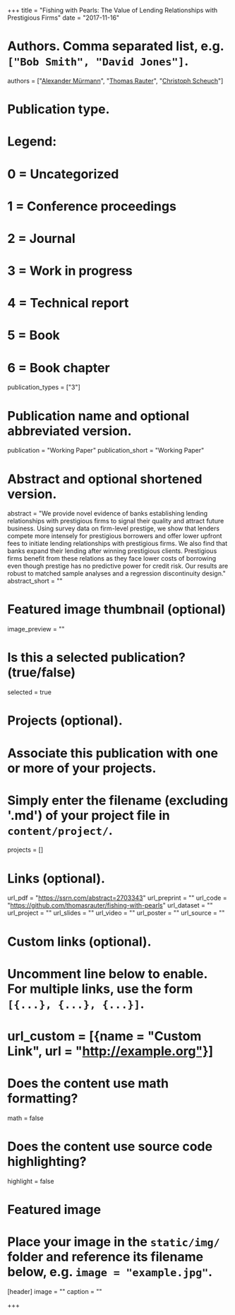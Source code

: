﻿+++
title = "Fishing with Pearls: The Value of Lending Relationships with Prestigious Firms"
date = "2017-11-16"

# Authors. Comma separated list, e.g. `["Bob Smith", "David Jones"]`.
authors = ["[Alexander Mürmann](https://www.wu.ac.at/finance/people/faculty/muermann/)", "[Thomas Rauter](http://www.thomas-rauter.com/)", "[Christoph Scheuch](https://christophscheuch.github.io/)"]

# Publication type.
# Legend:
# 0 = Uncategorized
# 1 = Conference proceedings
# 2 = Journal
# 3 = Work in progress
# 4 = Technical report
# 5 = Book
# 6 = Book chapter
publication_types = ["3"]

# Publication name and optional abbreviated version.
publication = "Working Paper"
publication_short = "Working Paper"

# Abstract and optional shortened version.
abstract = "We provide novel evidence of banks establishing lending relationships with prestigious firms to signal their quality and attract future business. Using survey data on firm-level prestige, we show that lenders compete more intensely for prestigious borrowers and offer lower upfront fees to initiate lending relationships with prestigious firms. We also find that banks expand their lending after winning prestigious clients. Prestigious firms benefit from these relations as they face lower costs of borrowing even though prestige has no predictive power for credit risk. Our results are robust to matched sample analyses and a regression discontinuity design."
abstract_short = ""

# Featured image thumbnail (optional)
image_preview = ""

# Is this a selected publication? (true/false)
selected = true

# Projects (optional).
#   Associate this publication with one or more of your projects.
#   Simply enter the filename (excluding '.md') of your project file in `content/project/`.
projects = []

# Links (optional).
url_pdf = "https://ssrn.com/abstract=2703343"
url_preprint = ""
url_code = "https://github.com/thomasrauter/fishing-with-pearls"
url_dataset = ""
url_project = ""
url_slides = ""
url_video = ""
url_poster = ""
url_source = ""

# Custom links (optional).
#   Uncomment line below to enable. For multiple links, use the form `[{...}, {...}, {...}]`.
# url_custom = [{name = "Custom Link", url = "http://example.org"}]

# Does the content use math formatting?
math = false

# Does the content use source code highlighting?
highlight = false

# Featured image
# Place your image in the `static/img/` folder and reference its filename below, e.g. `image = "example.jpg"`.
[header]
image = ""
caption = ""

+++

